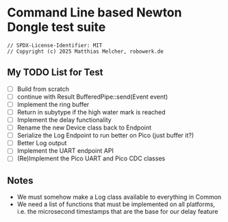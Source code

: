 
# Command Line based Newton Dongle test suite

```
// SPDX-License-Identifier: MIT
// Copyright (c) 2025 Matthias Melcher, robowerk.de
```
## My TODO List for Test

 - [ ] Build from scratch
 - [ ] continue with Result BufferedPipe::send(Event event)
 - [ ] Implement the ring buffer
 - [ ] Return in subytype if the high water mark is reached
 - [ ] Implement the delay functionality
 - [ ] Rename the new Device class back to Endpoint
 - [ ] Serialize the Log Endpoint to run better on Pico (just buffer it?)
 - [ ] Better Log output
 - [ ] Implement the UART endpoint API
 - [ ] (Re)Implement the Pico UART and Pico CDC classes

 ## Notes

 - We must somehow make a Log class available to everything in Common
 - We need a list of functions that must be implemented on all
   platforms, i.e. the microsecond timestamps that are the base for our delay feature
